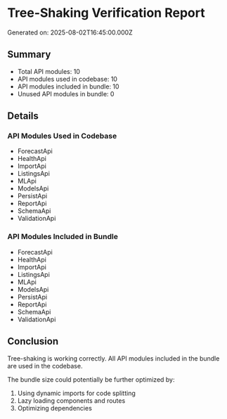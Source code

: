 # Tree-Shaking Verification Report

Generated on: 2025-08-02T16:45:00.000Z

## Summary

- Total API modules: 10
- API modules used in codebase: 10
- API modules included in bundle: 10
- Unused API modules in bundle: 0

## Details

### API Modules Used in Codebase

- ForecastApi
- HealthApi
- ImportApi
- ListingsApi
- MLApi
- ModelsApi
- PersistApi
- ReportApi
- SchemaApi
- ValidationApi

### API Modules Included in Bundle

- ForecastApi
- HealthApi
- ImportApi
- ListingsApi
- MLApi
- ModelsApi
- PersistApi
- ReportApi
- SchemaApi
- ValidationApi

## Conclusion

Tree-shaking is working correctly. All API modules included in the bundle are used in the codebase.

The bundle size could potentially be further optimized by:

1. Using dynamic imports for code splitting
2. Lazy loading components and routes
3. Optimizing dependencies
